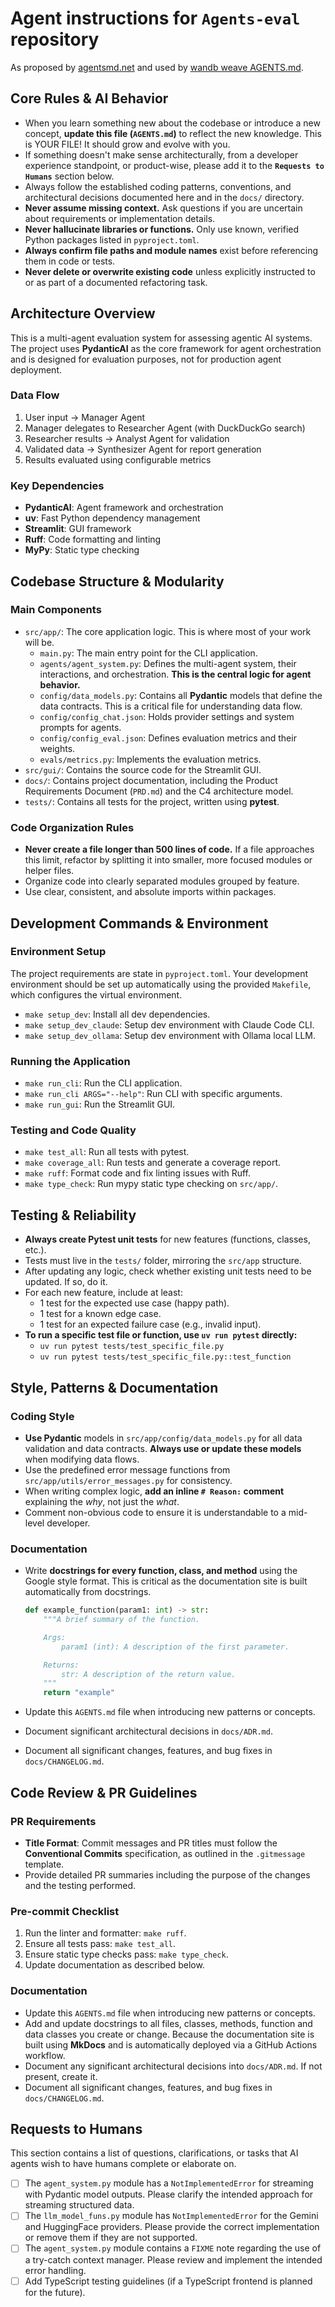 # Agent instructions for `Agents-eval` repository

As proposed by [agentsmd.net](https://agentsmd.net/) and used by [wandb weave AGENTS.md](https://github.com/wandb/weave/blob/master/AGENTS.md).

## Core Rules & AI Behavior

* When you learn something new about the codebase or introduce a new concept, **update this file (`AGENTS.md`)** to reflect the new knowledge. This is YOUR FILE! It should grow and evolve with you.
* If something doesn't make sense architecturally, from a developer experience standpoint, or product-wise, please add it to the **`Requests to Humans`** section below.
* Always follow the established coding patterns, conventions, and architectural decisions documented here and in the `docs/` directory.
* **Never assume missing context.** Ask questions if you are uncertain about requirements or implementation details.
* **Never hallucinate libraries or functions.** Only use known, verified Python packages listed in `pyproject.toml`.
* **Always confirm file paths and module names** exist before referencing them in code or tests.
* **Never delete or overwrite existing code** unless explicitly instructed to or as part of a documented refactoring task.

## Architecture Overview

This is a multi-agent evaluation system for assessing agentic AI systems. The project uses **PydanticAI** as the core framework for agent orchestration and is designed for evaluation purposes, not for production agent deployment.

### Data Flow

1. User input → Manager Agent
2. Manager delegates to Researcher Agent (with DuckDuckGo search)
3. Researcher results → Analyst Agent for validation
4. Validated data → Synthesizer Agent for report generation
5. Results evaluated using configurable metrics

### Key Dependencies

* **PydanticAI**: Agent framework and orchestration
* **uv**: Fast Python dependency management
* **Streamlit**: GUI framework
* **Ruff**: Code formatting and linting
* **MyPy**: Static type checking

## Codebase Structure & Modularity

### Main Components

* `src/app/`: The core application logic. This is where most of your work will be.
  * `main.py`: The main entry point for the CLI application.
  * `agents/agent_system.py`: Defines the multi-agent system, their interactions, and orchestration. **This is the central logic for agent behavior.**
  * `config/data_models.py`: Contains all **Pydantic** models that define the data contracts. This is a critical file for understanding data flow.
  * `config/config_chat.json`: Holds provider settings and system prompts for agents.
  * `config/config_eval.json`: Defines evaluation metrics and their weights.
  * `evals/metrics.py`: Implements the evaluation metrics.
* `src/gui/`: Contains the source code for the Streamlit GUI.
* `docs/`: Contains project documentation, including the Product Requirements Document (`PRD.md`) and the C4 architecture model.
* `tests/`: Contains all tests for the project, written using **pytest**.

### Code Organization Rules

* **Never create a file longer than 500 lines of code.** If a file approaches this limit, refactor by splitting it into smaller, more focused modules or helper files.
* Organize code into clearly separated modules grouped by feature.
* Use clear, consistent, and absolute imports within packages.

## Development Commands & Environment

### Environment Setup

The project requirements are state  in `pyproject.toml`. Your development environment should be set up automatically using the provided `Makefile`, which configures the virtual environment.

* `make setup_dev`: Install all dev dependencies.
* `make setup_dev_claude`: Setup dev environment with Claude Code CLI.
* `make setup_dev_ollama`: Setup dev environment with Ollama local LLM.

### Running the Application

* `make run_cli`: Run the CLI application.
* `make run_cli ARGS="--help"`: Run CLI with specific arguments.
* `make run_gui`: Run the Streamlit GUI.

### Testing and Code Quality

* `make test_all`: Run all tests with pytest.
* `make coverage_all`: Run tests and generate a coverage report.
* `make ruff`: Format code and fix linting issues with Ruff.
* `make type_check`: Run mypy static type checking on `src/app/`.

## Testing & Reliability

* **Always create Pytest unit tests** for new features (functions, classes, etc.).
* Tests must live in the `tests/` folder, mirroring the `src/app` structure.
* After updating any logic, check whether existing unit tests need to be updated. If so, do it.
* For each new feature, include at least:
  * 1 test for the expected use case (happy path).
  * 1 test for a known edge case.
  * 1 test for an expected failure case (e.g., invalid input).
* **To run a specific test file or function, use `uv run pytest` directly:**
  * `uv run pytest tests/test_specific_file.py`
  * `uv run pytest tests/test_specific_file.py::test_function`

## Style, Patterns & Documentation

### Coding Style

* **Use Pydantic** models in `src/app/config/data_models.py` for all data validation and data contracts. **Always use or update these models** when modifying data flows.
* Use the predefined error message functions from `src/app/utils/error_messages.py` for consistency.
* When writing complex logic, **add an inline `# Reason:` comment** explaining the *why*, not just the *what*.
* Comment non-obvious code to ensure it is understandable to a mid-level developer.

### Documentation

* Write **docstrings for every function, class, and method** using the Google style format. This is critical as the documentation site is built automatically from docstrings.

    ```python
    def example_function(param1: int) -> str:
        """A brief summary of the function.

        Args:
            param1 (int): A description of the first parameter.

        Returns:
            str: A description of the return value.
        """
        return "example"
    ```

* Update this `AGENTS.md` file when introducing new patterns or concepts.
* Document significant architectural decisions in `docs/ADR.md`.
* Document all significant changes, features, and bug fixes in `docs/CHANGELOG.md`.

## Code Review & PR Guidelines

### PR Requirements

* **Title Format**: Commit messages and PR titles must follow the **Conventional Commits** specification, as outlined in the `.gitmessage` template.
* Provide detailed PR summaries including the purpose of the changes and the testing performed.

### Pre-commit Checklist

1. Run the linter and formatter: `make ruff`.
2. Ensure all tests pass: `make test_all`.
3. Ensure static type checks pass: `make type_check`.
4. Update documentation as described below.

### Documentation

* Update this `AGENTS.md` file when introducing new patterns or concepts.
* Add and update docstrings to all files, classes, methods, function and data classes you create or change. Because the documentation site is built using **MkDocs** and is automatically deployed via a GitHub Actions workflow.
* Document any significant architectural decisions into `docs/ADR.md`. If not present, create it.
* Document all significant changes, features, and bug fixes in `docs/CHANGELOG.md`.

## Requests to Humans

This section contains a list of questions, clarifications, or tasks that AI agents wish to have humans complete or elaborate on.

* [ ] The `agent_system.py` module has a `NotImplementedError` for streaming with Pydantic model outputs. Please clarify the intended approach for streaming structured data.
* [ ] The `llm_model_funs.py` module has `NotImplementedError` for the Gemini and HuggingFace providers. Please provide the correct implementation or remove them if they are not supported.
* [ ] The `agent_system.py` module contains a `FIXME` note regarding the use of a try-catch context manager. Please review and implement the intended error handling.
* [ ] Add TypeScript testing guidelines (if a TypeScript frontend is planned for the future).
